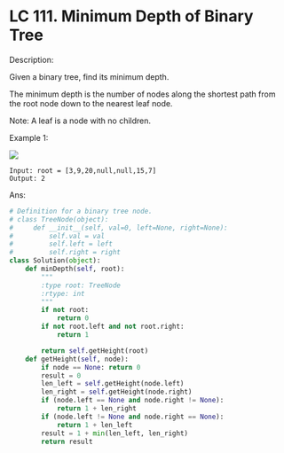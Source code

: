 
# LC 111. Minimum Depth of Binary Tree

Description: 

Given a binary tree, find its minimum depth.

The minimum depth is the number of nodes along the shortest path from the root node down to the nearest leaf node.

Note: A leaf is a node with no children.

Example 1:

<img src = "https://assets.leetcode.com/uploads/2020/10/12/ex_depth.jpg">

```
Input: root = [3,9,20,null,null,15,7]
Output: 2
```

Ans:
```py
# Definition for a binary tree node.
# class TreeNode(object):
#     def __init__(self, val=0, left=None, right=None):
#         self.val = val
#         self.left = left
#         self.right = right
class Solution(object):
    def minDepth(self, root):
        """
        :type root: TreeNode
        :rtype: int
        """
        if not root:
            return 0
        if not root.left and not root.right:
            return 1

        return self.getHeight(root)
    def getHeight(self, node):
        if node == None: return 0
        result = 0
        len_left = self.getHeight(node.left)
        len_right = self.getHeight(node.right)
        if (node.left == None and node.right != None):
            return 1 + len_right
        if (node.left != None and node.right == None):
            return 1 + len_left
        result = 1 + min(len_left, len_right)
        return result

```